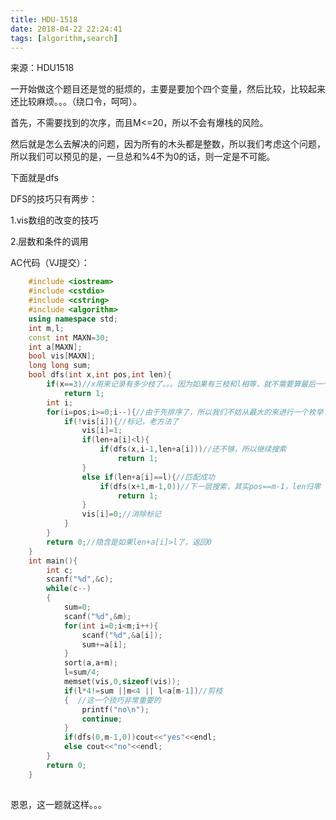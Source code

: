 ```yaml
---
title: HDU-1518
date: 2018-04-22 22:24:41
tags: [algorithm,search]
---
```

来源：HDU1518

一开始做这个题目还是觉的挺烦的，主要是要加个四个变量，然后比较，比较起来还比较麻烦。。。（绕口令，呵呵）。

首先，不需要找到的次序，而且M<=20，所以不会有爆栈的风险。

然后就是怎么去解决的问题，因为所有的木头都是整数，所以我们考虑这个问题，所以我们可以预见的是，一旦总和%4不为0的话，则一定是不可能。

下面就是dfs

DFS的技巧只有两步：

1.vis数组的改变的技巧

2.层数和条件的调用

AC代码（VJ提交）：

    
```cpp
    #include <iostream>
    #include <cstdio>
    #include <cstring>
    #include <algorithm>
    using namespace std;
    int m,l;
    const int MAXN=30;
    int a[MAXN];
    bool vis[MAXN];
    long long sum;
    bool dfs(int x,int pos,int len){
        if(x==3)//x用来记录有多少枝了。。。因为如果有三枝和l相等，就不需要算最后一个了
            return 1;
        int i;
        for(i=pos;i>=0;i--){//由于先排序了，所以我们不妨从最大的来进行一个枚举
            if(!vis[i]){//标记，老方法了
                vis[i]=1;
                if(len+a[i]<l){
                    if(dfs(x,i-1,len+a[i]))//还不够，所以继续搜索
                        return 1;
                }
                else if(len+a[i]==l){//匹配成功
                    if(dfs(x+1,m-1,0))//下一层搜索，其实pos==m-1，len归零
                        return 1;
                }
                vis[i]=0;//消除标记
            }
        }
        return 0;//隐含是如果len+a[i]>l了，返回0
    }
    int main(){
    	int c;
    	scanf("%d",&c);
    	while(c--)
        {
            sum=0;
            scanf("%d",&m);
            for(int i=0;i<m;i++){
                scanf("%d",&a[i]);
                sum+=a[i];
            }
            sort(a,a+m);
            l=sum/4;
            memset(vis,0,sizeof(vis));
            if(l*4!=sum ||m<4 || l<a[m-1])//剪枝
            {  //这一个技巧非常重要的
                printf("no\n");
                continue;
            }
            if(dfs(0,m-1,0))cout<<"yes"<<endl;
            else cout<<"no"<<endl;
        }
    	return 0;
    }
    
```
恩恩，这一题就这样。。。